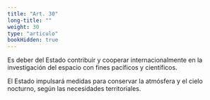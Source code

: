 ```yaml
---
title: "Art. 30"
long-title: ""
weight: 30
type: "articulo"
bookHidden: true
---
```

Es deber del Estado contribuir y cooperar internacionalmente en la investigación del espacio con fines pacíficos y científicos.

El Estado impulsará medidas para conservar la atmósfera y el cielo nocturno, según las necesidades territoriales.
